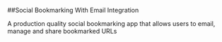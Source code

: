 ##Social Bookmarking With Email Integration

A production quality social bookmarking app that allows users to email, manage and share bookmarked URLs

